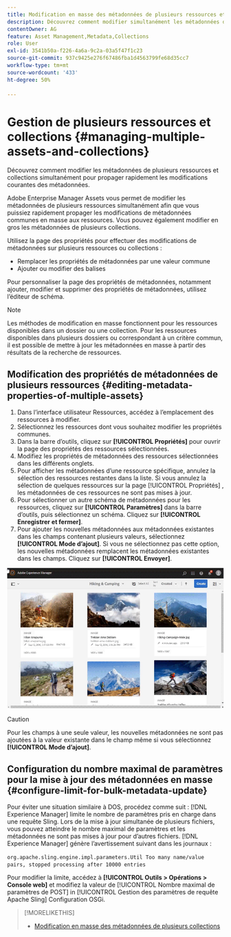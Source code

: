 ```yaml
---
title: Modification en masse des métadonnées de plusieurs ressources et collections
description: Découvrez comment modifier simultanément les métadonnées de nombreuses ressources et collections afin de propager rapidement les modifications de métadonnées courantes.
contentOwner: AG
feature: Asset Management,Metadata,Collections
role: User
exl-id: 3541b50a-f226-4a6a-9c2a-03a5f47f1c23
source-git-commit: 937c9425e276f67486fba1d4563799fe68d35cc7
workflow-type: tm+mt
source-wordcount: '433'
ht-degree: 50%

---
```


# Gestion de plusieurs ressources et collections {#managing-multiple-assets-and-collections}

Découvrez comment modifier les métadonnées de plusieurs ressources et collections simultanément pour propager rapidement les modifications courantes des métadonnées.

Adobe Enterprise Manager Assets vous permet de modifier les métadonnées de plusieurs ressources simultanément afin que vous puissiez rapidement propager les modifications de métadonnées communes en masse aux ressources. Vous pouvez également modifier en gros les métadonnées de plusieurs collections.

Utilisez la page des propriétés pour effectuer des modifications de métadonnées sur plusieurs ressources ou collections :

* Remplacer les propriétés de métadonnées par une valeur commune
* Ajouter ou modifier des balises

Pour personnaliser la page des propriétés de métadonnées, notamment ajouter, modifier et supprimer des propriétés de métadonnées, utilisez l’éditeur de schéma.

>[!NOTE]
>
>Les méthodes de modification en masse fonctionnent pour les ressources disponibles dans un dossier ou une collection. Pour les ressources disponibles dans plusieurs dossiers ou correspondant à un critère commun, il est possible de mettre à jour les métadonnées en masse à partir des résultats de la recherche de ressources.

## Modification des propriétés de métadonnées de plusieurs ressources {#editing-metadata-properties-of-multiple-assets}

1. Dans l’interface utilisateur Ressources, accédez à l’emplacement des ressources à modifier.
1. Sélectionnez les ressources dont vous souhaitez modifier les propriétés communes.
1. Dans la barre d’outils, cliquez sur **[!UICONTROL Propriétés]** pour ouvrir la page des propriétés des ressources sélectionnées.
1. Modifiez les propriétés de métadonnées des ressources sélectionnées dans les différents onglets.
1. Pour afficher les métadonnées d’une ressource spécifique, annulez la sélection des ressources restantes dans la liste. Si vous annulez la sélection de quelques ressources sur la page [!UICONTROL Propriétés] , les métadonnées de ces ressources ne sont pas mises à jour.
1. Pour sélectionner un autre schéma de métadonnées pour les ressources, cliquez sur **[!UICONTROL Paramètres]** dans la barre d’outils, puis sélectionnez un schéma. Cliquez sur **[!UICONTROL Enregistrer et fermer]**.
1. Pour ajouter les nouvelles métadonnées aux métadonnées existantes dans les champs contenant plusieurs valeurs, sélectionnez **[!UICONTROL Mode d’ajout]**. Si vous ne sélectionnez pas cette option, les nouvelles métadonnées remplacent les métadonnées existantes dans les champs. Cliquez sur **[!UICONTROL Envoyer]**.

![Le schéma de métadonnées s’applique en bloc à plusieurs ressources.](assets/metadata-schema-bulk-edit.gif)

>[!CAUTION]
>
>Pour les champs à une seule valeur, les nouvelles métadonnées ne sont pas ajoutées à la valeur existante dans le champ même si vous sélectionnez **[!UICONTROL Mode d’ajout]**.

## Configuration du nombre maximal de paramètres pour la mise à jour des métadonnées en masse {#configure-limit-for-bulk-metadata-update}

Pour éviter une situation similaire à DOS, procédez comme suit : [!DNL Experience Manager] limite le nombre de paramètres pris en charge dans une requête Sling. Lors de la mise à jour simultanée de plusieurs fichiers, vous pouvez atteindre le nombre maximal de paramètres et les métadonnées ne sont pas mises à jour pour d’autres fichiers. [!DNL Experience Manager] génère l’avertissement suivant dans les journaux :

`org.apache.sling.engine.impl.parameters.Util Too many name/value pairs, stopped processing after 10000 entries`

Pour modifier la limite, accédez à **[!UICONTROL Outils > Opérations > Console web]** et modifiez la valeur de [!UICONTROL Nombre maximal de paramètres de POST] in [!UICONTROL Gestion des paramètres de requête Apache Sling] Configuration OSGi.

>[!MORELIKETHIS]
>
>* [Modification en masse des métadonnées de plusieurs collections](managing-collections-touch-ui.md#editing-collection-metadata-in-bulk)

